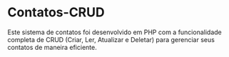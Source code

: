 # Contatos-CRUD
Este sistema de contatos foi desenvolvido em PHP com a funcionalidade completa de CRUD (Criar, Ler, Atualizar e Deletar) para gerenciar seus contatos de maneira eficiente.
